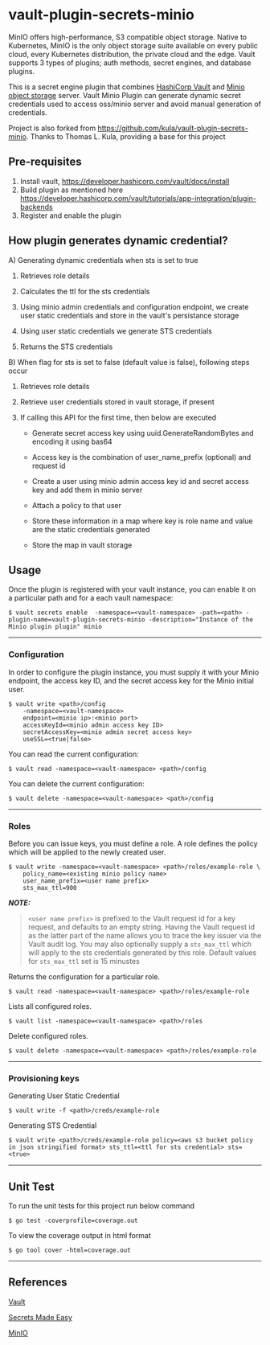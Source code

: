 # vault-plugin-secrets-minio

MinIO offers high-performance, S3 compatible object storage. Native to Kubernetes, MinIO is the only object storage suite available on every public cloud, every Kubernetes distribution, the private cloud and the edge. Vault supports 3 types of plugins; auth methods, secret engines, and database plugins.

This is a secret engine plugin that combines [HashiCorp Vault](https://www.vaultproject.io/) and [Minio object storage](https://min.io/) server. Vault Minio Plugin can generate dynamic secret credentials used to access oss/minio server and avoid manual generation of credentials. 

Project is also forked from https://github.com/kula/vault-plugin-secrets-minio. Thanks to Thomas L. Kula, providing a base for this project

## Pre-requisites

1. Install vault, https://developer.hashicorp.com/vault/docs/install 
2. Build plugin as mentioned here https://developer.hashicorp.com/vault/tutorials/app-integration/plugin-backends
3. Register and enable the plugin

## How plugin generates dynamic credential?

A) Generating dynamic credentials when sts is set to true

1. Retrieves role details

2. Calculates the ttl for the sts credentials

3. Using minio admin credentials and configuration endpoint, we create user static credentials and store in the vault's persistance storage

4. Using user static credentials we generate STS credentials

5. Returns the STS credentials

B) When flag for sts is set to false (default value is false), following steps occur

1. Retrieves role details
2. Retrieve user credentials stored in vault storage, if present

3. If calling this API for the first time, then below are executed

	- Generate secret access key using uuid.GenerateRandomBytes and encoding it using bas64

	- Access key is the combination of user_name_prefix (optional) and request id

	- Create a user using minio admin access key id and secret access key and add them in minio server

	- Attach a policy to that user

	- Store these information in a map where key is role name and value are the static credentials generated

	- Store the map in vault storage

## Usage

Once the plugin is registered with your vault instance, you can enable it
on a particular path and for a each vault namespace:

    $ vault secrets enable 	-namespace=<vault-namespace> -path=<path> -plugin-name=vault-plugin-secrets-minio -description="Instance of the Minio plugin plugin" minio
----
### Configuration

In order to configure the plugin instance, you must supply it with your Minio
endpoint, the access key ID, and the secret access key for the Minio initial
user. 

    $ vault write <path>/config
		-namespace=<vault-namespace>
		endpoint=<minio ip>:<minio port>
		accessKeyId=<minio admin access key ID> 
		secretAccessKey=<minio admin secret access key>
		useSSL=<true|false>

You can read the current configuration:

    $ vault read -namespace=<vault-namespace> <path>/config

You can delete the current configuration:

    $ vault delete -namespace=<vault-namespace> <path>/config
----
### Roles

Before you can issue keys, you must define a role. A role defines the 
policy which will be applied to the newly created user.

    $ vault write -namespace=<vault-namespace> <path>/roles/example-role \
		policy_name=<existing minio policy name>
		user_name_prefix=<user name prefix>
		sts_max_ttl=900

**_NOTE:_** 
> `<user name prefix>` is prefixed to the Vault request id for a key request,
and defaults to an empty string. Having the Vault request id as the 
latter part of the name allows you to trace the key issuer via the Vault
audit log. You may also optionally supply a `sts_max_ttl`
which will apply to the sts credentials generated by this role.
> Default values for `sts_max_ttl` set is 15 minustes

Returns the configuration for a particular role. 

	$ vault read -namespace=<vault-namespace> <path>/roles/example-role

Lists all configured roles.

    $ vault list -namespace=<vault-namespace> <path>/roles

Delete configured roles.

    $ vault delete -namespace=<vault-namespace> <path>/roles/example-role

---
### Provisioning keys

Generating User Static Credential

    $ vault write -f <path>/creds/example-role

Generating STS Credential

    $ vault write <path>/creds/example-role policy=<aws s3 bucket policy in json stringified format> sts_ttl=<ttl for sts credential> sts=<true>
___
## Unit Test
To run the unit tests for this project run below command
	
	$ go test -coverprofile=coverage.out

To view the coverage output in html format

	$ go tool cover -html=coverage.out

---
## References

[Vault](https://www.vaultproject.io/)

[Secrets Made Easy](https://blog.min.io/minio-and-hashicorp-vault/)

[MinIO](https://min.io/)